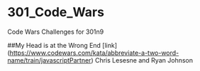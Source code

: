 # 301_Code_Wars
Code Wars Challenges for 301n9

##My Head is at the Wrong End
[link]
(https://www.codewars.com/kata/abbreviate-a-two-word-name/train/javascriptPartner)
Chris Lesesne and Ryan Johnson